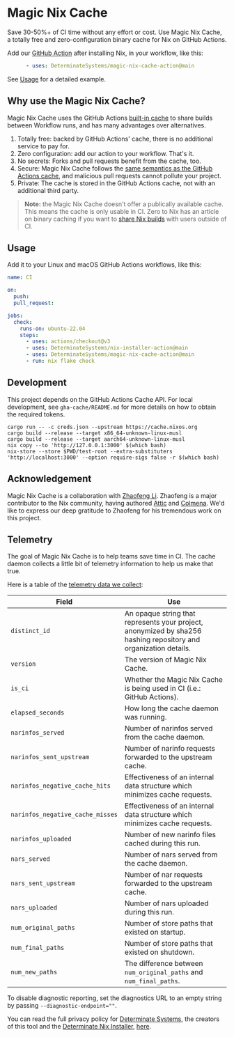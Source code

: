 # Magic Nix Cache

Save 30-50%+ of CI time without any effort or cost.
Use Magic Nix Cache, a totally free and zero-configuration binary cache for Nix on GitHub Actions.

Add our [GitHub Action][action] after installing Nix, in your workflow, like this:

```yaml
      - uses: DeterminateSystems/magic-nix-cache-action@main
```

See [Usage](#usage) for a detailed example.

## Why use the Magic Nix Cache?
Magic Nix Cache uses the GitHub Actions [built-in cache][ghacache] to share builds between Workflow runs, and has many advantages over alternatives.

1. Totally free: backed by GitHub Actions' cache, there is no additional service to pay for.
1. Zero configuration: add our action to your workflow. That's it.
1. No secrets: Forks and pull requests benefit from the cache, too.
1. Secure: Magic Nix Cache follows the [same semantics as the GitHub Actions cache][semantics], and malicious pull requests cannot pollute your project.
1. Private: The cache is stored in the GitHub Actions cache, not with an additional third party.

> **Note:** the Magic Nix Cache doesn't offer a publically available cache.
> This means the cache is only usable in CI.
> Zero to Nix has an article on binary caching if you want to [share Nix builds][z2ncache] with users outside of CI.

## Usage

Add it to your Linux and macOS GitHub Actions workflows, like this:

```yaml
name: CI

on:
  push:
  pull_request:

jobs:
  check:
    runs-on: ubuntu-22.04
    steps:
      - uses: actions/checkout@v3
      - uses: DeterminateSystems/nix-installer-action@main
      - uses: DeterminateSystems/magic-nix-cache-action@main
      - run: nix flake check
```

## Development

This project depends on the GitHub Actions Cache API.
For local development, see `gha-cache/README.md` for more details on how to obtain the required tokens.

```
cargo run -- -c creds.json --upstream https://cache.nixos.org
cargo build --release --target x86_64-unknown-linux-musl
cargo build --release --target aarch64-unknown-linux-musl
nix copy --to 'http://127.0.0.1:3000' $(which bash)
nix-store --store $PWD/test-root --extra-substituters 'http://localhost:3000' --option require-sigs false -r $(which bash)
```

## Acknowledgement
Magic Nix Cache is a collaboration with [Zhaofeng Li][zhaofeng].
Zhaofeng is a major contributor to the Nix community, having authored [Attic][attic] and [Colmena][colmena]. We'd like to express our deep gratitude to Zhaofeng for his tremendous work on this project.

## Telemetry

The goal of Magic Nix Cache is to help teams save time in CI.
The cache daemon collects a little bit of telemetry information to help us make that true.

Here is a table of the [telemetry data we collect][telemetry]:

| Field                            | Use                                                                                                              |
| -------------------------------- | ---------------------------------------------------------------------------------------------------------------- |
| `distinct_id`                    | An opaque string that represents your project, anonymized by sha256 hashing repository and organization details. |
| `version`                        | The version of Magic Nix Cache.                                                                                  |
| `is_ci`                          | Whether the Magic Nix Cache is being used in CI (i.e.: GitHub Actions).                                          |
| `elapsed_seconds`                | How long the cache daemon was running.                                                                           |
| `narinfos_served`                | Number of narinfos served from the cache daemon.                                                                 |
| `narinfos_sent_upstream`         | Number of narinfo requests forwarded to the upstream cache.                                                      |
| `narinfos_negative_cache_hits`   | Effectiveness of an internal data structure which minimizes cache requests.                                      |
| `narinfos_negative_cache_misses` | Effectiveness of an internal data structure which minimizes cache requests.                                      |
| `narinfos_uploaded`              | Number of new narinfo files cached during this run.                                                              |
| `nars_served`                    | Number of nars served from the cache daemon.                                                                     |
| `nars_sent_upstream`             | Number of nar requests forwarded to the upstream cache.                                                          |
| `nars_uploaded`                  | Number of nars uploaded during this run.                                                                         |
| `num_original_paths`             | Number of store paths that existed on startup.                                                                   |
| `num_final_paths`                | Number of store paths that existed on shutdown.                                                                  |
| `num_new_paths`                  | The difference between `num_original_paths` and `num_final_paths`.                                               |

To disable diagnostic reporting, set the diagnostics URL to an empty string by passing `--diagnostic-endpoint=""`.

You can read the full privacy policy for [Determinate Systems][detsys], the creators of this tool and the [Determinate Nix Installer][installer], [here][privacy].

[detsys]: https://determinate.systems/
[action]: https://github.com/DeterminateSystems/magic-nix-cache-action/
[installer]: https://github.com/DeterminateSystems/nix-installer/
[ghacache]: https://docs.github.com/en/actions/using-workflows/caching-dependencies-to-speed-up-workflows
[privacy]: https://determinate.systems/privacy
[telemetry]: https://github.com/DeterminateSystems/magic-nix-cache/blob/main/magic-nix-cache/src/telemetry.rs
[semantics]: https://docs.github.com/en/actions/using-workflows/caching-dependencies-to-speed-up-workflows#restrictions-for-accessing-a-cache
[z2ncache]: https://zero-to-nix.com/concepts/caching#binary-caches
[zhaofeng]: https://github.com/zhaofengli/
[attic]: https://github.com/zhaofengli/attic
[colmena]: https://github.com/zhaofengli/colmena

